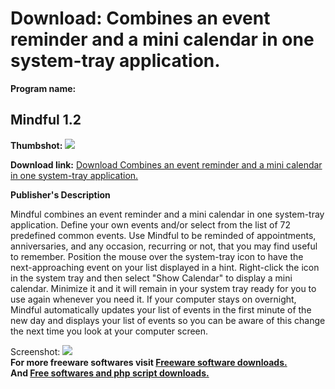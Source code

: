 # Download: Combines an event reminder and a mini calendar in one system-tray application.

**Program name:**

## Mindful 1.2

  
**Thumbshot:** ![](http://www.freewarefiles.com/screenshot/mindful_md.gif)   
  
**Download link:** [Download Combines an event reminder and a mini calendar in one system-tray application.](http://freesoftwares.boysofts.com/Mindful_program_13840.html)  
  


**Publisher's Description**  
  


Mindful combines an event reminder and a mini calendar in one system-tray application. Define your own events and/or select from the list of 72 predefined common events. Use Mindful to be reminded of appointments, anniversaries, and any occasion, recurring or not, that you may find useful to remember. Position the mouse over the system-tray icon to have the next-approaching event on your list displayed in a hint. Right-click the icon in the system tray and then select "Show Calendar" to display a mini calendar. Minimize it and it will remain in your system tray ready for you to use again whenever you need it. If your computer stays on overnight, Mindful automatically updates your list of events in the first minute of the new day and displays your list of events so you can be aware of this change the next time you look at your computer screen. 

  
  
Screenshot: ![](http://www.freewarefiles.com/screenshot/mindful.gif)   
**For more freeware softwares visit [Freeware software downloads.](http://freesoftwares.boysofts.com/)**   
**And [Free softwares and php script downloads.](http://www.boysofts.com/)**
